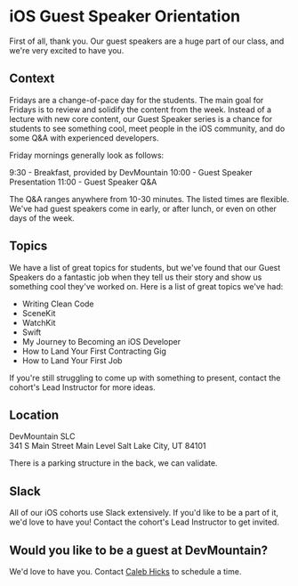 # iOS Guest Speaker Orientation
First of all, thank you. Our guest speakers are a huge part of our class, and we're very excited to have you.

## Context
Fridays are a change-of-pace day for the students. The main goal for Fridays is to review and solidify the content from the week. Instead of a lecture with new core content, our Guest Speaker series is a chance for students to see something cool, meet people in the iOS community, and do some Q&A with experienced developers. 

Friday mornings generally look as follows:

9:30 - Breakfast, provided by DevMountain
10:00 - Guest Speaker Presentation
11:00 - Guest Speaker Q&A

The Q&A ranges anywhere from 10-30 minutes. The listed times are flexible. We've had guest speakers come in early, or after lunch, or even on other days of the week.

## Topics
We have a list of great topics for students, but we've found that our Guest Speakers do a fantastic job when they tell us their story and show us something cool they've worked on. Here is a list of great topics we've had:

* Writing Clean Code
* SceneKit
* WatchKit
* Swift
* My Journey to Becoming an iOS Developer
* How to Land Your First Contracting Gig
* How to Land Your First Job

If you're still struggling to come up with something to present, contact the cohort's Lead Instructor for more ideas.

## Location

DevMountain SLC  
341 S Main Street 
Main Level
Salt Lake City, UT 84101  

There is a parking structure in the back, we can validate.

## Slack
All of our iOS cohorts use Slack extensively. If you'd like to be a part of it, we'd love to have you! Contact the cohort's Lead Instructor to get invited.

## Would you like to be a guest at DevMountain?
We'd love to have you. Contact [Caleb Hicks](mailto:caleb@devmtn.com) to schedule a time.
